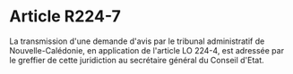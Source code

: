 # Article R224-7

La transmission d'une demande d'avis par le tribunal administratif de Nouvelle-Calédonie, en application de l'article LO 224-4, est adressée par le greffier de cette juridiction au secrétaire général du Conseil d'Etat.
